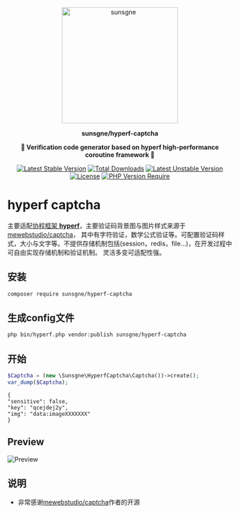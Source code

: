 <div align="center" style="border-radius: 50px">
    <img width="260px"  src="https://cdn.nine1120.cn/logo-i.png" alt="sunsgne">
</div>

**<p align="center">sunsgne/hyperf-captcha</p>**

**<p align="center">🐬 Verification code generator based on hyperf high-performance coroutine framework 🐬</p>**

<div align="center">

[![Latest Stable Version](http://poser.pugx.org/sunsgne/hyperf-captcha/v)](https://packagist.org/packages/sunsgne/hyperf-captcha)
[![Total Downloads](http://poser.pugx.org/sunsgne/hyperf-captcha/downloads)](https://packagist.org/packages/sunsgne/hyperf-captcha)
[![Latest Unstable Version](http://poser.pugx.org/sunsgne/hyperf-captcha/v/unstable)](https://packagist.org/packages/sunsgne/hyperf-captcha)
[![License](http://poser.pugx.org/sunsgne/hyperf-captcha/license)](https://packagist.org/packages/sunsgne/hyperf-captcha)
[![PHP Version Require](http://poser.pugx.org/sunsgne/hyperf-captcha/require/php)](https://packagist.org/packages/sunsgne/hyperf-captcha)

</div>

# hyperf  captcha 
主要适配[协程框架 **hyperf**](https://github.com/hyperf/hyperf)，主要验证码背景图与图片样式来源于[mewebstudio/captcha](https://github.com/mewebstudio/captcha)，
其中有字符验证，数学公式验证等。可配置验证码样式，大小与文字等。不提供存储机制包括(session，redis，file...)，在开发过程中可自由实现存储机制和验证机制。
灵活多变可适配性强。


## 安装
```bash
composer require sunsgne/hyperf-captcha
```
## 生成config文件

```bash
php bin/hyperf.php vendor:publish sunsgne/hyperf-captcha
```

## 开始
```php
$Captcha = (new \Sunsgne\HyperfCaptcha\Captcha())->create();
var_dump($Captcha);
```

```shell
{
"sensitive": false,
"key": "qcejdej2y",
"img": "data:imageXXXXXXX"
}
```

## Preview
![Preview](https://image.ibb.co/kZxMLm/image.png)



## 说明
- 非常感谢[mewebstudio/captcha](https://github.com/mewebstudio/captcha)作者的开源
